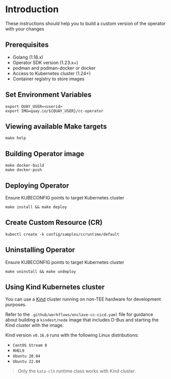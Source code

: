 # Introduction
These instructions should help you to build a custom version of the operator with your
changes

## Prerequisites
- Golang (1.18.x)
- Operator SDK version (1.23.x+)
- podman and podman-docker or docker
- Access to Kubernetes cluster (1.24+)
- Container registry to store images


## Set Environment Variables
```
export QUAY_USER=<userid>
export IMG=quay.io/${QUAY_USER}/cc-operator
```

## Viewing available Make targets
```
make help
```

## Building Operator image
```
make docker-build
make docker-push
```

## Deploying Operator

Ensure KUBECONFIG points to target Kubernetes cluster
```
make install && make deploy
```

## Create Custom Resource (CR)
```
kubectl create -k config/samples/ccruntime/default
```

## Uninstalling Operator

Ensure KUBECONFIG points to target Kubernetes cluster
```
make uninstall && make undeploy
```

## Using Kind Kubernetes cluster

You can use a [Kind](https://kind.sigs.k8s.io/docs/user/quick-start/) cluster running on non-TEE hardware
for development purposes.

Refer to the `.github/workflows/enclave-cc-cicd.yaml` file for guidance about building
a `kindest/node` image that includes D-Bus and starting the Kind cluster with the image.

Kind version `v0.16.0` runs with the following Linux distributions:

- `CentOS Stream 8`
- `RHEL9`
- `Ubuntu 20.04`
- `Ubuntu 22.04`

> Only the `kata-clh` runtime class works with Kind cluster.
